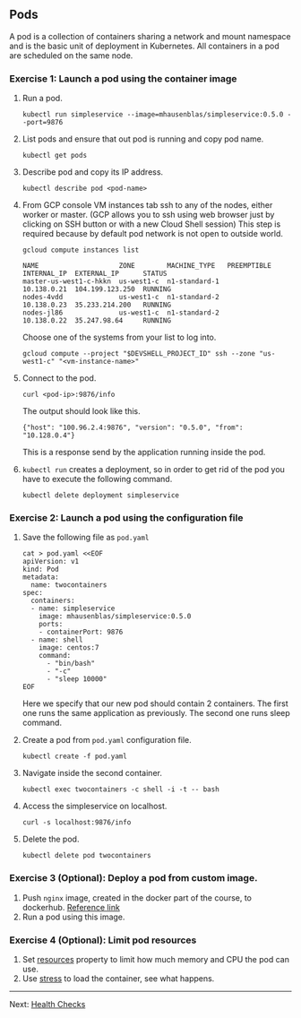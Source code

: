 ## Pods

A pod is a collection of containers sharing a network and mount namespace and is the basic unit of deployment in Kubernetes. All containers in a pod are scheduled on the same node.

### Exercise 1: Launch a pod using the container image

1. Run a pod.
    ```
    kubectl run simpleservice --image=mhausenblas/simpleservice:0.5.0 --port=9876
    ```

1. List pods and ensure that out pod is running and copy pod name.
    ```
    kubectl get pods
    ```

1. Describe pod and copy its IP address.
    ```
    kubectl describe pod <pod-name>
    ```

1. From GCP console VM instances tab ssh to any of the nodes, either worker or master. (GCP allows you to ssh using web browser just by clicking on SSH button or with a new Cloud Shell session) This step is required because by default pod network is not open to outside world.

    ```
    gcloud compute instances list

    NAME                    ZONE        MACHINE_TYPE   PREEMPTIBLE  INTERNAL_IP  EXTERNAL_IP      STATUS
    master-us-west1-c-hkkn  us-west1-c  n1-standard-1               10.138.0.21  104.199.123.250  RUNNING
    nodes-4vdd              us-west1-c  n1-standard-2               10.138.0.23  35.233.214.200   RUNNING
    nodes-jl86              us-west1-c  n1-standard-2               10.138.0.22  35.247.98.64     RUNNING
    ```

    Choose one of the systems from your list to log into.
    ```
    gcloud compute --project "$DEVSHELL_PROJECT_ID" ssh --zone "us-west1-c" "<vm-instance-name>"
    ```

1. Connect to the pod.
    ```
    curl <pod-ip>:9876/info
    ```
    The output should look like this.
    ```
    {"host": "100.96.2.4:9876", "version": "0.5.0", "from": "10.128.0.4"}
    ```
    This is a response send by the application running inside the pod.

1. `kubectl run` creates a deployment, so in order to get rid of the pod you have to execute the following command.
    ```
    kubectl delete deployment simpleservice
    ```

### Exercise 2: Launch a pod using the configuration file

1. Save the following file as `pod.yaml`
    ```console
    cat > pod.yaml <<EOF
    apiVersion: v1
    kind: Pod
    metadata:
      name: twocontainers
    spec:
      containers:
      - name: simpleservice
        image: mhausenblas/simpleservice:0.5.0
        ports:
        - containerPort: 9876
      - name: shell
        image: centos:7
        command:
          - "bin/bash"
          - "-c"
          - "sleep 10000"
    EOF
    ```
    Here we specify that our new pod should contain 2 containers. The first one runs the same application as previously. The second one runs sleep command.

1. Create a pod from `pod.yaml` configuration file.
    ```
    kubectl create -f pod.yaml
    ```

1. Navigate inside the second container.
    ```
    kubectl exec twocontainers -c shell -i -t -- bash
    ```

1. Access the simpleservice on localhost.
    ```
    curl -s localhost:9876/info
    ```

1. Delete the pod.
    ```
    kubectl delete pod twocontainers
    ```

### Exercise 3 (Optional): Deploy a pod from custom image.

1. Push `nginx` image, created in the docker part of the course, to dockerhub. [Reference link](https://ropenscilabs.github.io/r-docker-tutorial/04-Dockerhub.html)
1. Run a pod using this image.

### Exercise 4 (Optional): Limit pod resources

1. Set [resources](https://kubernetes.io/docs/concepts/configuration/manage-compute-resources-container/) property to limit how much memory and CPU the pod can use.
1. Use [stress](https://linux.die.net/man/1/stress) to load the container, see what happens.

---

Next: [Health Checks](health.md)
